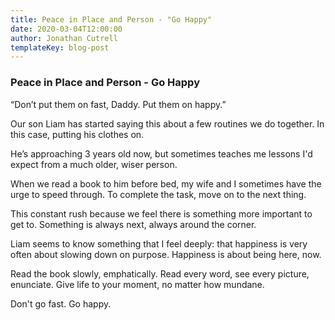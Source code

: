 ```yaml
---
title: Peace in Place and Person - "Go Happy"
date: 2020-03-04T12:00:00
author: Jonathan Cutrell
templateKey: blog-post
---
```


### Peace in Place and Person - Go Happy

“Don’t put them on fast, Daddy. Put them on happy.”

Our son Liam has started saying this about a few routines we do together. In this case, putting his clothes on.

He’s approaching 3 years old now, but sometimes teaches me lessons I'd expect from a much older, wiser person.

When we read a book to him before bed, my wife and I sometimes have the urge to speed through. To complete the task, move on to the next thing.

This constant rush because we feel there is something more important to get to. Something is always next, always around the corner.

Liam seems to know something that I feel deeply: that happiness is very often about slowing down on purpose. Happiness is about being here, now.

Read the book slowly, emphatically. Read every word, see every picture, enunciate. Give life to your moment, no matter how mundane.

Don't go fast. Go happy.
